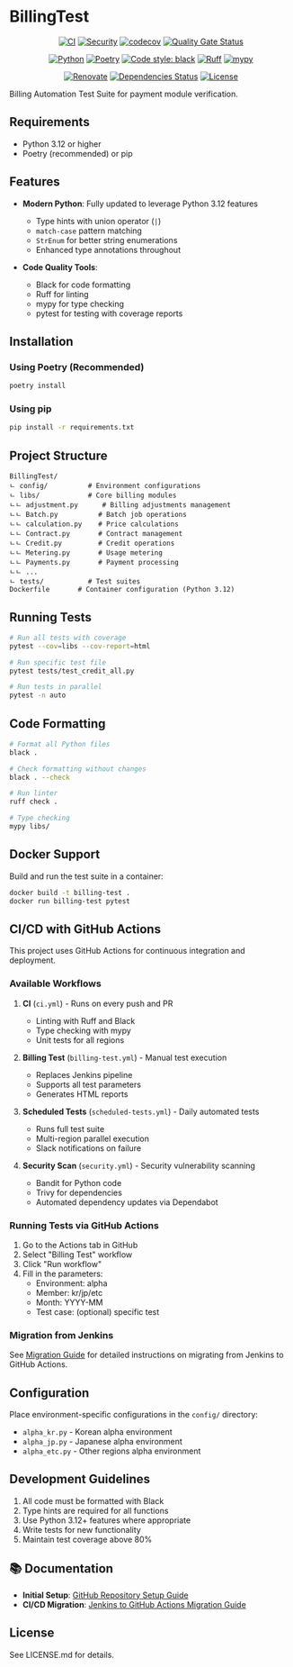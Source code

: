# BillingTest

<!-- CI/CD Badges -->
<div align="center">

[![CI](https://img.shields.io/github/actions/workflow/status/johanna-II/BillingTest/ci.yml?branch=main&label=CI&logo=github&color=success&logoColor=white&labelColor=0d1117)](https://github.com/johanna-II/BillingTest/actions/workflows/ci.yml)
[![Security](https://img.shields.io/github/actions/workflow/status/johanna-II/BillingTest/security.yml?branch=main&label=Security&logo=github&color=success&logoColor=white&labelColor=0d1117)](https://github.com/johanna-II/BillingTest/actions/workflows/security.yml)
[![codecov](https://img.shields.io/codecov/c/github/johanna-II/BillingTest?logo=codecov&logoColor=white&labelColor=0d1117)](https://codecov.io/gh/johanna-II/BillingTest)
[![Quality Gate Status](https://sonarcloud.io/api/project_badges/measure?project=BillingTest&metric=alert_status)](https://sonarcloud.io/summary/new_code?id=BillingTest)

<!-- Language & Tools -->
[![Python](https://img.shields.io/badge/python-3.12+-blue.svg?logo=python&logoColor=white&labelColor=0d1117)](https://www.python.org/downloads/)
[![Poetry](https://img.shields.io/badge/Poetry-1.7.1-blue.svg?logo=poetry&logoColor=white&labelColor=0d1117)](https://python-poetry.org/)
[![Code style: black](https://img.shields.io/badge/code%20style-black-000000.svg?labelColor=0d1117)](https://github.com/psf/black)
[![Ruff](https://img.shields.io/badge/linter-ruff-FCC21B.svg?logo=ruff&logoColor=white&labelColor=0d1117)](https://github.com/astral-sh/ruff)
[![mypy](https://img.shields.io/badge/type%20checker-mypy-blue.svg?logo=python&logoColor=white&labelColor=0d1117)](http://mypy-lang.org/)

<!-- Dependencies & Maintenance -->
[![Renovate](https://img.shields.io/badge/renovate-enabled-brightgreen.svg?logo=renovatebot&logoColor=white&labelColor=0d1117)](https://renovatebot.com)
[![Dependencies Status](https://img.shields.io/librariesio/github/johanna-II/BillingTest?logo=libraries.io&logoColor=white&labelColor=0d1117)](https://libraries.io/github/johanna-II/BillingTest)
[![License](https://img.shields.io/badge/license-MIT-green.svg?labelColor=0d1117)](LICENSE.md)

</div>

Billing Automation Test Suite for payment module verification.

## Requirements

- Python 3.12 or higher
- Poetry (recommended) or pip

## Features

- **Modern Python**: Fully updated to leverage Python 3.12 features
  - Type hints with union operator (`|`)
  - `match-case` pattern matching
  - `StrEnum` for better string enumerations
  - Enhanced type annotations throughout

- **Code Quality Tools**:
  - Black for code formatting
  - Ruff for linting
  - mypy for type checking
  - pytest for testing with coverage reports

## Installation

### Using Poetry (Recommended)

```bash
poetry install
```

### Using pip

```bash
pip install -r requirements.txt
```

## Project Structure

```
BillingTest/
ㄴ config/          # Environment configurations
ㄴ libs/            # Core billing modules
ㄴㄴ adjustment.py      # Billing adjustments management
ㄴㄴ Batch.py          # Batch job operations
ㄴㄴ calculation.py    # Price calculations
ㄴㄴ Contract.py       # Contract management
ㄴㄴ Credit.py         # Credit operations
ㄴㄴ Metering.py       # Usage metering
ㄴㄴ Payments.py       # Payment processing
ㄴㄴ ...
ㄴ tests/           # Test suites
Dockerfile       # Container configuration (Python 3.12)
```

## Running Tests

```bash
# Run all tests with coverage
pytest --cov=libs --cov-report=html

# Run specific test file
pytest tests/test_credit_all.py

# Run tests in parallel
pytest -n auto
```

## Code Formatting

```bash
# Format all Python files
black .

# Check formatting without changes
black . --check

# Run linter
ruff check .

# Type checking
mypy libs/
```

## Docker Support

Build and run the test suite in a container:

```bash
docker build -t billing-test .
docker run billing-test pytest
```

## CI/CD with GitHub Actions

This project uses GitHub Actions for continuous integration and deployment.

### Available Workflows

1. **CI** (`ci.yml`) - Runs on every push and PR
   - Linting with Ruff and Black
   - Type checking with mypy
   - Unit tests for all regions

2. **Billing Test** (`billing-test.yml`) - Manual test execution
   - Replaces Jenkins pipeline
   - Supports all test parameters
   - Generates HTML reports

3. **Scheduled Tests** (`scheduled-tests.yml`) - Daily automated tests
   - Runs full test suite
   - Multi-region parallel execution
   - Slack notifications on failure

4. **Security Scan** (`security.yml`) - Security vulnerability scanning
   - Bandit for Python code
   - Trivy for dependencies
   - Automated dependency updates via Dependabot

### Running Tests via GitHub Actions

1. Go to the Actions tab in GitHub
2. Select "Billing Test" workflow
3. Click "Run workflow"
4. Fill in the parameters:
   - Environment: alpha
   - Member: kr/jp/etc
   - Month: YYYY-MM
   - Test case: (optional) specific test

### Migration from Jenkins

See [Migration Guide](docs/MIGRATION_TO_GITHUB_ACTIONS.md) for detailed instructions on migrating from Jenkins to GitHub Actions.

## Configuration

Place environment-specific configurations in the `config/` directory:
- `alpha_kr.py` - Korean alpha environment
- `alpha_jp.py` - Japanese alpha environment
- `alpha_etc.py` - Other regions alpha environment

## Development Guidelines

1. All code must be formatted with Black
2. Type hints are required for all functions
3. Use Python 3.12+ features where appropriate
4. Write tests for new functionality
5. Maintain test coverage above 80%

## 📚 Documentation

- **Initial Setup**: [GitHub Repository Setup Guide](docs/GITHUB_REPOSITORY_SETUP.md)
- **CI/CD Migration**: [Jenkins to GitHub Actions Migration Guide](docs/MIGRATION_TO_GITHUB_ACTIONS.md)

## License

See LICENSE.md for details.
